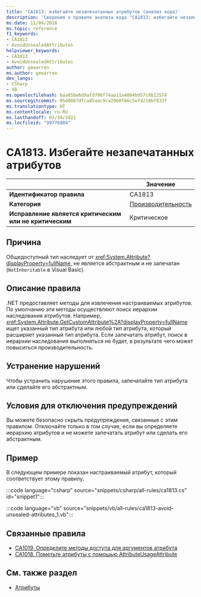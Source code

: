 ```yaml
---
title: 'CA1813: избегайте незапечатанных атрибутов (анализ кода)'
description: 'Сведения о правиле анализа кода "CA1813: избегайте незапечатанных атрибутов"'
ms.date: 11/04/2016
ms.topic: reference
f1_keywords:
- CA1813
- AvoidUnsealedAttributes
helpviewer_keywords:
- CA1813
- AvoidUnsealedAttributes
author: gewarren
ms.author: gewarren
dev_langs:
- CSharp
- VB
ms.openlocfilehash: baa65be6d9afd700f74aa11a4084b957c8b12574
ms.sourcegitcommit: 05d0087dfca85aac9ca2960f86c5efd218bf833f
ms.translationtype: HT
ms.contentlocale: ru-RU
ms.lasthandoff: 03/30/2021
ms.locfileid: "99776804"
---
```

# <a name="ca1813-avoid-unsealed-attributes"></a>CA1813. Избегайте незапечатанных атрибутов

| | Значение |
|-|-|
| **Идентификатор правила** |CA1813|
| **Категория** |[Производительность](performance-warnings.md)|
| **Исправление является критическим или не критическим** |Критическое|

## <a name="cause"></a>Причина

Общедоступный тип наследует от <xref:System.Attribute?displayProperty=fullName>, не является абстрактным и не запечатан (`NotInheritable` в Visual Basic).

## <a name="rule-description"></a>Описание правила

.NET предоставляет методы для извлечения настраиваемых атрибутов. По умолчанию эти методы осуществляют поиск иерархии наследования атрибутов. Например, <xref:System.Attribute.GetCustomAttribute%2A?displayProperty=fullName> ищет указанный тип атрибута или любой тип атрибута, который расширяет указанный тип атрибута. Если запечатать атрибут, поиск в иерархии наследования выполняться не будет, в результате чего может повыситься производительность.

## <a name="how-to-fix-violations"></a>Устранение нарушений

Чтобы устранить нарушение этого правила, запечатайте тип атрибута или сделайте его абстрактным.

## <a name="when-to-suppress-warnings"></a>Условия для отключения предупреждений

Вы можете безопасно скрыть предупреждения, связанные с этим правилом. Отключайте только в том случае, если вы определяете иерархию атрибутов и не можете запечатать атрибут или сделать его абстрактным.

## <a name="example"></a>Пример

В следующем примере показан настраиваемый атрибут, который соответствует этому правилу.

:::code language="csharp" source="snippets/csharp/all-rules/ca1813.cs" id="snippet1":::

:::code language="vb" source="snippets/vb/all-rules/ca1813-avoid-unsealed-attributes_1.vb":::

## <a name="related-rules"></a>Связанные правила

- [CA1019. Определите методы доступа для аргументов атрибута](ca1019.md)
- [CA1018. Пометьте атрибуты с помощью AttributeUsageAttribute](ca1018.md)

## <a name="see-also"></a>См. также раздел

- [Атрибуты](../../../standard/design-guidelines/attributes.md)
